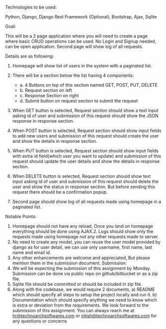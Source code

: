 Technologies to be used:

Python, Django, Django Rest Framework (Optional), Bootstrap, Ajax, Sqlite

Goal:

This will be a 2 page application where you will need to create a page where basic CRUD operations can be used. No Login and Signup needed, can be open application. Second page will show log of all requests.

Details are as following:

1. Homepage will show list of users in the system with a paginated list.
2. There will be a section below the list having 4 components:

   - a. 4 Buttons on top of this section named GET, POST, PUT, DELETE
   - b. Request section on left
   - c. Response Section on right
   - d. Submit button on request section to submit the request

3. When GET button is selected, Request section should show a text input asking id of user and submission of this request should show the JSON response in response section.
4. When POST button is selected, Request section should show input fields to add new users and submission of this request should create the user and show the details in response section.
5. When PUT button is selected, Request section should show input fields with extra id field(which user you want to update) and submission of this request should update the user details and show the details in response section.
6. When DELETE button is selected, Request section should show text input asking id of user and submission of this request should delete the user and show the status in response section. But before sending this request there should be a confirmation popup.

7. Second page should show log of all requests made using homepage in a paginated list.

Notable Points:

1. Homepage should not have any reload, Once you land on homepage everything should be done using AJAX.2. Logs should show only the requests made using homepage not any other requests made to server.
2. No need to create any model, you can reuse the user model provided by django as for
   user detail, we can use only username, first name, last name and email id.
3. Any other enhancements are welcome and appreciated, But please mention them in the
   submission document.
   Submission:
4. We will be expecting the submission of this assignment by Monday. Submission can be done via public repo on github/bitbucket or as a zip file.
5. Sqlite file should be committed or should be included in zip file.
6. Along with the codebase, we would require 2 documents,
   a) README which should specify all steps to setup the project locally and run it.
   b) Documentation which should specify anything we need to know which is extra or deviation from the requirements.
   We look forward to the submission of this assignment. You can always reach me at hr@technoarchsoftwares.com or nitish@technoarchsoftwares.com for any questions or concerns
